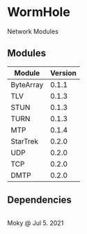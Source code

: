 # WormHole
Network Modules


## Modules

|   Module   | Version |
|------------|---------|
| ByteArray  | 0.1.1   |
| TLV        | 0.1.3   |
| STUN       | 0.1.3   |
| TURN       | 0.1.3   |
| MTP        | 0.1.4   |
| StarTrek   | 0.2.0   |
| UDP        | 0.2.0   |
| TCP        | 0.2.0   |
| DMTP       | 0.2.0   |


## Dependencies

<style>
pre code {
    font-family: "Lucida Console", "Consolas", Monaco, monospace;
    line-height: 0px;
}
</style>

```

    +--------+        +--------+         +-------+         +------+
    |  TURN  | .....> |  STUN  | ......> |  TLV  | ......> |  BA  |
    +--------+        +--------+         +-------+         +------+
                          ^                                   ^
                          :                                   :
                 .........:                  .................:
                 :                           :
                 :    +-------+          +-------+
                 :..> |  UDP  | .......> |  MTP  |
                 :    +-------+   :      +-------+
                 :                :
    +--------+   :                :     +----------+      +-------+
    |  DMTP  | ..:                :...> | StarTrek | ...> |  FSM  |
    +--------+   :                      +----------+      +-------+
                 :                           ^
                 :    +-------+              :
                 :..> |  TCP  | .............:
                      +-------+

```


Moky @ Jul 5. 2021
